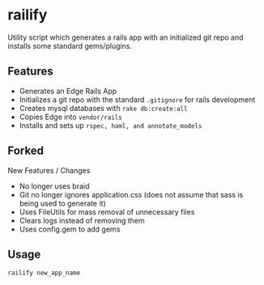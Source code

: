 railify
=======
Utility script which generates a rails app with an initialized git repo and installs some standard gems/plugins.

Features
------------
 - Generates an Edge Rails App
 - Initializes a git repo with the standard `.gitignore` for rails development
 - Creates mysql databases with `rake db:create:all`
 - Copies Edge into `vendor/rails`
 - Installs and sets up `rspec, haml, and annotate_models`

Forked
------
New Features / Changes
 - No longer uses braid
 - Git no longer ignores application.css (does not assume that sass is being used to generate it)
 - Uses FileUtils for mass removal of unnecessary files
 - Clears logs instead of removing them
 - Uses config.gem to add gems

Usage
-----
    railify new_app_name

